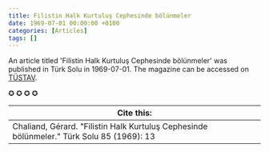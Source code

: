 ```yaml
---
title: Filistin Halk Kurtuluş Cephesinde bölünmeler
date: 1969-07-01 00:00:00 +0100
categories: [Articles]
tags: []
---
```


An article titled 'Filistin Halk Kurtuluş Cephesinde bölünmeler' was published in Türk Solu in 1969-07-01. The magazine can be accessed on [TÜSTAV](https://www.tustav.org/sureli-yayinlar-arsivi/turk-solu/).

✪ ✪ ✪ ✪



| Cite this:   |
|--------|
| Chaliand, Gérard. "Filistin Halk Kurtuluş Cephesinde bölünmeler." Türk Solu 85 (1969): 13 


